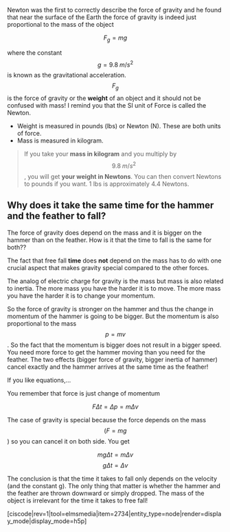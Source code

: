 Newton was the first to correctly describe the force of gravity and he found that near the surface of the Earth the force of gravity is indeed just proportional to the mass of the object

$$ F_g = m g$$

where the constant $$g = 9.8\; m/s^2$$ is known as the gravitational acceleration. $$F_g$$ is the force of gravity or the **weight** of an object and it should not be confused with mass! I remind you that the SI unit of Force is called the Newton. 

- Weight is measured in pounds (lbs) or Newton (N). These are both units of force.
- Mass is measured in kilogram.

> If you take your **mass in kilogram** and you multiply by $$ 9.8 \;m/s^2$$, you will get **your weight in Newtons**. You can then convert Newtons to pounds if you want. 1 lbs is approximately 4.4 Newtons.

## Why does it take the same time for the hammer and the feather to fall?

The force of gravity does depend on the mass and it is bigger on the hammer than on the feather. How is it that the time to fall is the same for both??

The fact that free fall **time** does **not** depend on the mass has to do with one crucial aspect that makes gravity special compared to the other forces.

The analog of electric charge for gravity is the mass but mass is also related to inertia. The more mass you have the harder it is to move. The more mass you have the harder it is to change your momentum.

So the force of gravity is stronger on the hammer and thus the change in momentum of the hammer is going to be bigger. But the momentum is also proportional to the mass $$p=mv$$. So the fact that the momentum is bigger does not result in a bigger speed. You need more force to get the hammer moving than you need for the feather. The two effects (bigger force of gravity, bigger inertia of hammer) cancel exactly and the hammer arrives at the same time as the feather!

If you like equations,...

You remember that force is just change of momentum

$$ F \Delta t = \Delta p = m \Delta v$$

The case of gravity is special because the force depends on the mass $$(F = mg$$) so you can cancel it on both side. You get

$$ mg \Delta t = m \Delta v $$ 
$$ g \Delta t = \Delta v $$

The conclusion is that the time it takes to fall only depends on the velocity (and the constant g). The only thing that matter is whether the hammer and the feather are thrown downward or simply dropped. The mass of the object is irrelevant for the time it takes to free fall!

[ciscode|rev=1|tool=elmsmedia|item=2734|entity_type=node|render=display_mode|display_mode=h5p]